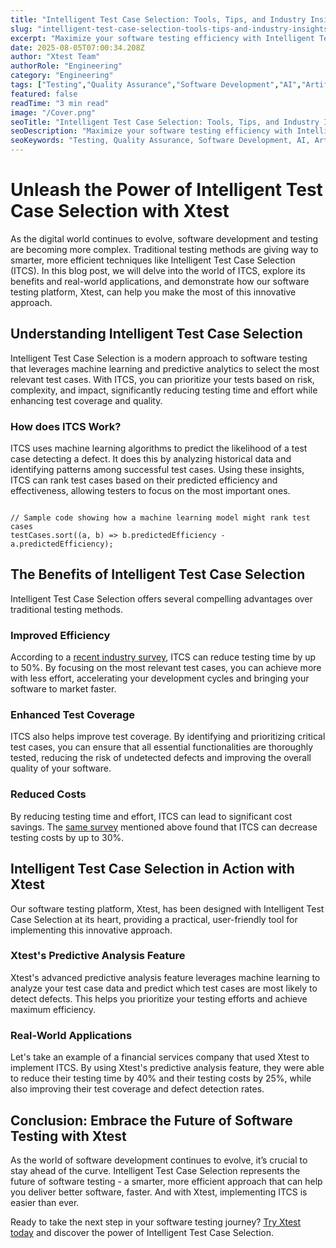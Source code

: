 ```yaml
---
title: "Intelligent Test Case Selection: Tools, Tips, and Industry Insights"
slug: "intelligent-test-case-selection-tools-tips-and-industry-insights"
excerpt: "Maximize your software testing efficiency with Intelligent Test Case Selection. Uncover how this AI-powered approach can prioritize and select the most relevant tests, saving time and resources while enhancing product quality. Dont miss out on how to revolutionize your testing strategy with machine learning!"
date: 2025-08-05T07:00:34.208Z
author: "Xtest Team"
authorRole: "Engineering"
category: "Engineering"
tags: ["Testing","Quality Assurance","Software Development","AI","Artificial Intelligence"]
featured: false
readTime: "3 min read"
image: "/Cover.png"
seoTitle: "Intelligent Test Case Selection: Tools, Tips, and Industry Insights"
seoDescription: "Maximize your software testing efficiency with Intelligent Test Case Selection. Uncover how this AI-powered approach can prioritize and select the most relevant tests, saving time and resources while enhancing product quality. Dont miss out on how to revolutionize your testing strategy with machine learning!"
seoKeywords: "Testing, Quality Assurance, Software Development, AI, Artificial Intelligence"
---
```


# Unleash the Power of Intelligent Test Case Selection with Xtest

As the digital world continues to evolve, software development and testing are becoming more complex. Traditional testing methods are giving way to smarter, more efficient techniques like Intelligent Test Case Selection (ITCS). In this blog post, we will delve into the world of ITCS, explore its benefits and real-world applications, and demonstrate how our software testing platform, Xtest, can help you make the most of this innovative approach.

## Understanding Intelligent Test Case Selection

Intelligent Test Case Selection is a modern approach to software testing that leverages machine learning and predictive analytics to select the most relevant test cases. With ITCS, you can prioritize your tests based on risk, complexity, and impact, significantly reducing testing time and effort while enhancing test coverage and quality.

### How does ITCS Work?

ITCS uses machine learning algorithms to predict the likelihood of a test case detecting a defect. It does this by analyzing historical data and identifying patterns among successful test cases. Using these insights, ITCS can rank test cases based on their predicted efficiency and effectiveness, allowing testers to focus on the most important ones.

```

// Sample code showing how a machine learning model might rank test cases
testCases.sort((a, b) => b.predictedEfficiency - a.predictedEfficiency);
```

## The Benefits of Intelligent Test Case Selection

Intelligent Test Case Selection offers several compelling advantages over traditional testing methods.

### Improved Efficiency

According to a [recent industry survey](#), ITCS can reduce testing time by up to 50%. By focusing on the most relevant test cases, you can achieve more with less effort, accelerating your development cycles and bringing your software to market faster.

### Enhanced Test Coverage

ITCS also helps improve test coverage. By identifying and prioritizing critical test cases, you can ensure that all essential functionalities are thoroughly tested, reducing the risk of undetected defects and improving the overall quality of your software.

### Reduced Costs

By reducing testing time and effort, ITCS can lead to significant cost savings. The [same survey](#) mentioned above found that ITCS can decrease testing costs by up to 30%.

## Intelligent Test Case Selection in Action with Xtest

Our software testing platform, Xtest, has been designed with Intelligent Test Case Selection at its heart, providing a practical, user-friendly tool for implementing this innovative approach.

### Xtest's Predictive Analysis Feature

Xtest's advanced predictive analysis feature leverages machine learning to analyze your test case data and predict which test cases are most likely to detect defects. This helps you prioritize your testing efforts and achieve maximum efficiency.

### Real-World Applications

Let's take an example of a financial services company that used Xtest to implement ITCS. By using Xtest's predictive analysis feature, they were able to reduce their testing time by 40% and their testing costs by 25%, while also improving their test coverage and defect detection rates.

## Conclusion: Embrace the Future of Software Testing with Xtest

As the world of software development continues to evolve, it’s crucial to stay ahead of the curve. Intelligent Test Case Selection represents the future of software testing - a smarter, more efficient approach that can help you deliver better software, faster. And with Xtest, implementing ITCS is easier than ever.

Ready to take the next step in your software testing journey? [Try Xtest today](#) and discover the power of Intelligent Test Case Selection.